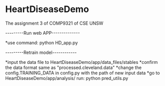 # HeartDiseaseDemo
The assignment 3 of COMP9321 of CSE UNSW


---------Run web APP--------------

*use command:   python HD_app.py



---------Retrain model------------

*input the data file to HeartDiseaseDemo/app/data_files/stables
*confirm the data format same as "processed.cleveland.data"
*change the config.TRAINING_DATA in config.py with the path of new input data
*go to HeartDiseaseDemo/app/analysis/ run: python pred_utils.py
